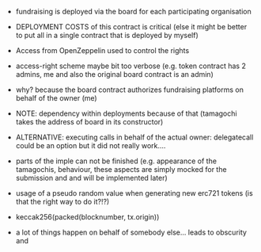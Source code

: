 - fundraising is deployed via the board for each participating organisation
- DEPLOYMENT COSTS of this contract is critical (else it might be better to put all in a single contract that is deployed by myself)

- Access from OpenZeppelin used to control the rights
- access-right scheme maybe bit too verbose (e.g. token contract has 2 admins, me and also the original board contract is an admin)
- why? because the board contract authorizes fundraising platforms on behalf of the owner (me)
- NOTE: dependency within deployments because of that (tamagochi takes the address of board in its constructor)
- ALTERNATIVE: executing calls in behalf of the actual owner: delegatecall could be an option but it did not really work....


- parts of the imple can not be finished (e.g. appearance of the tamagochis, behaviour, these aspects are simply mocked for the submission and 
    and will be implemented later)


- usage of a pseudo random value when generating new erc721 tokens (is that the right way to do it?!?)
- keccak256(packed(blocknumber, tx.origin))


- a lot of things happen on behalf of somebody else... leads to obscurity and 
